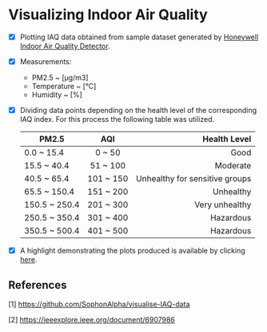 # Visualizing Indoor Air Quality 

- [x] Plotting IAQ data obtained from sample dataset generated by 
[Honeywell Indoor Air Quality Detector](https://ifworlddesignguide.com/entry/234934-honeywell-indoor-air-quality-detector#:~:text=The%20Honeywell%20IAQ%20tracks%20and,displaying%20temperature%20and%20humidity%20levels.).
- [x] Measurements: 
  - PM2.5 ~ [μg/m3]
  - Temperature ~ [°C]
  - Humidity ~ [%]
- [x] Dividing data points depending on the health level of the corresponding IAQ index. For this process the following table was utilized.
  
    |     PM2.5     |    AQI      |            Health Level         |
    |---------------|:-----------:|--------------------------------:|
    |   0.0 ~ 15.4  |    0 ~ 50   |                Good             |
    |  15.5 ~ 40.4  |   51 ~ 100  |            Moderate             |
    |  40.5 ~ 65.4  |   101 ~ 150 |  Unhealthy for sensitive groups |
    |  65.5 ~ 150.4 |   151 ~ 200 |  Unhealthy                      |
    | 150.5 ~ 250.4 |   201 ~ 300 |  Very unhealthy                 |
    | 250.5 ~ 350.4 |   301 ~ 400 |  Hazardous                      |
    | 350.5 ~ 500.4 |   401 ~ 500 |  Hazardous                      |
- [x] A highlight demonstrating the plots produced is available by clicking [here](/Figures/IAQData.png).  

## References
[1] https://github.com/SophonAlpha/visualise-IAQ-data

[2] https://ieeexplore.ieee.org/document/6907986
